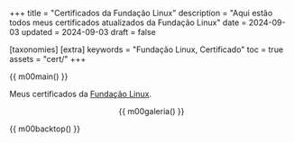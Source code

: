 +++
title = "Certificados da Fundação Linux"
description = "Aqui estão todos meus certificados atualizados da Fundação Linux"
date = 2024-09-03
updated = 2024-09-03
draft = false

[taxonomies]
[extra]
keywords = "Fundação Linux, Certificado"
toc = true
assets = "cert/"
+++

{{ m00main() }}

Meus certificados da [Fundação Linux](https://trainingportal.linuxfoundation.org/).

<div style="text-align: center;">

{{ m00galeria() }}

</div>

{{ m00backtop() }}
